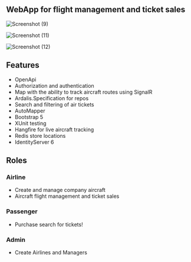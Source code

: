 ## WebApp for flight management and ticket sales

![Screenshot (9)](https://user-images.githubusercontent.com/56976694/224639460-47f2bd65-736d-4ef8-ab09-df70f4f634dd.png)

![Screenshot (11)](https://user-images.githubusercontent.com/56976694/224639502-06b374bf-3ebd-4687-94e8-e23e064b6a41.png)

![Screenshot (12)](https://user-images.githubusercontent.com/56976694/224639533-a42fbd77-6cdf-43ea-baeb-66c970540422.png)

## Features
- OpenApi
- Authorization and authentication
- Map with the ability to track aircraft routes using SignalR
- Ardalis.Specification for repos 
- Search and filtering of air tickets
- AutoMapper
- Bootstrap 5 
- XUnit testing
- Hangfire for live aircraft tracking
- Redis store locations
- IdentityServer 6
## Roles
### Airline 
- Сreate and manage company aircraft
- Aircraft flight management and ticket sales
### Passenger
- Purchase search for tickets!
### Admin
- Create Airlines and Managers

